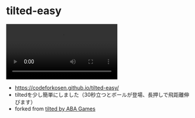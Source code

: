 # tilted-easy

![ss](https://codeforkosen.github.io/tilted-easy/screenshot.mp4)

- https://codeforkosen.github.io/tilted-easy/
- tiltedを少し簡単にしました（30秒立つとボールが登場、長押しで飛距離伸びます）
- forked from [tilted by ABA Games](https://github.com/abagames/crisp-game-lib/tree/master/docs/tilted)

